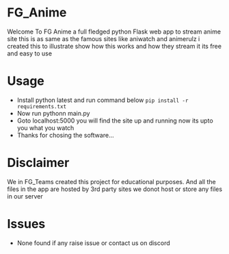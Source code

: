 # FG_Anime
Welcome To FG Anime a full fledged python Flask web app to stream  anime site this is as same as the famous sites like aniwatch and animerulz
i created this to illustrate show how this works and how they stream  it its free and easy to use 

# Usage

- Install python latest and run command below
```pip install -r requirements.txt```
- Now run pythonn main.py
- Goto localhost:5000 you will find the site up and running now its upto you what you watch
- Thanks for chosing the  software...

# Disclaimer

We in FG_Teams created this project for educational purposes. And all the files in the app are hosted by 3rd party sites we donot host or store any files in our server

# Issues
- None found if any raise issue or contact us on discord
